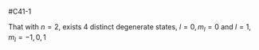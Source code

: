 #C41-1 

That with $n=2$, exists 4 distinct degenerate states, $l=0, m_l=0 \text{ and }l=1, m_l=-1,0,1$